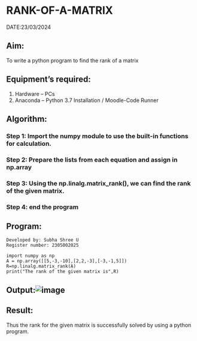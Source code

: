 # RANK-OF-A-MATRIX
DATE:23/03/2024
## Aim:
To write a python program to find the rank of a matrix
## Equipment’s required:
1. 	Hardware – PCs
2. 	Anaconda – Python 3.7 Installation / Moodle-Code Runner
## Algorithm:
### Step 1: Import the numpy module to use the built-in functions for calculation.
### Step 2: Prepare the lists from each equation and assign in np.array
### Step 3: Using the np.linalg.matrix_rank(), we can find the rank of the given matrix.
### Step 4: end the program
## Program:
```
Developed by: Subha Shree U
Register number: 2305002025

import numpy as np
A = np.array([[5,-3,-10],[2,2,-3],[-3,-1,5]])
R=np.linalg.matrix_rank(A)
print("The rank of the given matrix is",R)
```
## Output:![image](https://github.com/subha2406/RANK-OF-A-MATRIX/assets/155226504/77a9fb0a-db95-4155-aa58-08f355f85204)

## Result:
Thus the rank for the given matrix is successfully solved by  using a python program.


